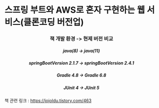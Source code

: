 # 스프링 부트와 AWS로 혼자 구현하는 웹 서비스(클론코딩 버전업)

<div align="center">

### 책 개발 환경 -> 현제 버전 비교
##### java(8) -> java(11)
  

##### springBootVersion 2.1.7 -> springBootVersion  2.4.1
  

##### Gradle 4.8 -> Gradle 6.8
  

##### JUnit 4 -> JUnit 5

</div>






책 관련 링크 : https://jojoldu.tistory.com/463
